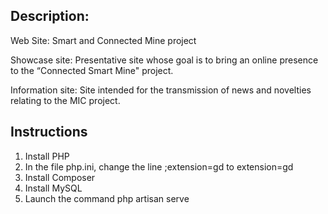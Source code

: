 
## Description:

Web Site: Smart and Connected Mine project

Showcase site: Presentative site whose goal is to bring an online presence
to the “Connected Smart Mine" project.

Information site: Site intended for the transmission of news and novelties
relating to the MIC project.



## Instructions

1. Install PHP
2. In the file php.ini, change the line ;extension=gd to extension=gd
3. Install Composer
4. Install MySQL
5. Launch the command php artisan serve
